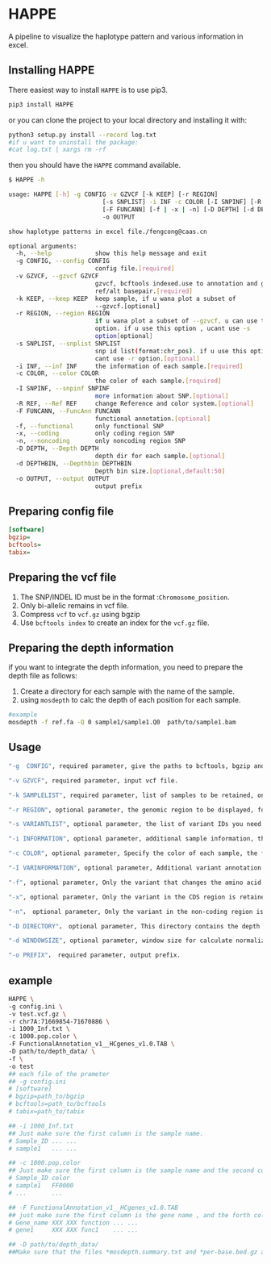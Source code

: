 # HAPPE

A pipeline to visualize the haplotype pattern and various information in excel.

## Installing HAPPE

There easiest way to install `HAPPE` is to use pip3. 

```sh
pip3 install HAPPE
```

or you can clone the project to your local directory and installing it with:

```sh
python3 setup.py install --record log.txt
#if u want to uninstall the package:
#cat log.txt | xargs rm -rf
```

then you should have the  `HAPPE` command available.
```sh
$ HAPPE -h

usage: HAPPE [-h] -g CONFIG -v GZVCF [-k KEEP] [-r REGION]
                          [-s SNPLIST] -i INF -c COLOR [-I SNPINF] [-R REF]
                          [-F FUNCANN] [-f | -x | -n] [-D DEPTH] [-d DEPTHBIN]
                          -o OUTPUT

show haplotype patterns in excel file./fengcong@caas.cn

optional arguments:
  -h, --help            show this help message and exit
  -g CONFIG, --config CONFIG
                        config file.[required]
  -v GZVCF, --gzvcf GZVCF
                        gzvcf, bcftools indexed.use to annotation and get
                        ref/alt basepair.[required]
  -k KEEP, --keep KEEP  keep sample, if u wana plot a subset of
                        --gzvcf.[optional]
  -r REGION, --region REGION
                        if u wana plot a subset of --gzvcf, u can use this
                        option. if u use this option , ucant use -s
                        option[optional]
  -s SNPLIST, --snplist SNPLIST
                        snp id list(format:chr_pos). if u use this option , u
                        cant use -r option.[optional]
  -i INF, --inf INF     the information of each sample.[required]
  -c COLOR, --color COLOR
                        the color of each sample.[required]
  -I SNPINF, --snpinf SNPINF
                        more information about SNP.[optional]
  -R REF, --Ref REF     change Reference and color system.[optional]
  -F FUNCANN, --FuncAnn FUNCANN
                        functional annotation.[optional]
  -f, --functional      only functional SNP
  -x, --coding          only coding region SNP
  -n, --noncoding       only noncoding region SNP
  -D DEPTH, --Depth DEPTH
                        depth dir for each sample.[optional]
  -d DEPTHBIN, --Depthbin DEPTHBIN
                        Depth bin size.[optional,default:50]
  -o OUTPUT, --output OUTPUT
                        output prefix
```
## Preparing config file
```ini
[software]
bgzip=
bcftools=
tabix=
```
## Preparing the vcf file

1. The SNP/INDEL ID must be in the format :`Chromosome_position`.
2. Only bi-allelic remains in vcf file.
2. Compress `vcf` to `vcf.gz` using bgzip
3. Use `bcftools index` to create an index for the `vcf.gz` file.

## Preparing the depth information
if you want to integrate the depth information, you need to prepare the depth file as follows:

1. Create a directory for each sample with the name of the sample.
2. using `mosdepth` to calc the depth of each position for each sample.
```sh
#example
mosdepth -f ref.fa -Q 0 sample1/sample1.Q0  path/to/sample1.bam
```

## Usage
```sh
"-g  CONFIG", required parameter, give the paths to bcftools, bgzip and tabix in the CONFIG file. 

"-v GZVCF", required parameter, input vcf file.

"-k SAMPLELIST", required parameter, list of samples to be retained, one sample per line.

"-r REGION", optional parameter, the genomic region to be displayed, format: chromosome: start-end.

"-s VARIANTLIST", optional parameter, the list of variant IDs you need to keep, using this parameter you cannot use the -r parameter.

"-i INFORMATION", optional parameter, additional sample information, the first column must be the sample ID.

"-c COLOR", optional parameter, Specify the color of each sample, the first column is the sample id and the second column is the color hex code.

"-I VARINFORMATION", optional parameter, Additional variant annotation information, such as GWAS p-value. the first colum is the variant id and each column is the annotation information with header.

"-f", optional parameter, Only the variant that changes the amino acid is retained.( Requires that the input vcf file has been annotated with SnpEff.)

"-x", optional parameter, Only the variant in the CDS region is retained.( Requires that the input vcf file has been annotated with SnpEff.)

"-n"， optional parameter, Only the variant in the non-coding region is retained.( Requires that the input vcf file has been annotated with SnpEff.)

"-D DIRECTORY"， optional parameter, This directory contains the depth information for each sample calculated using mosdepth, one directory per sample.

"-d WINDOWSIZE", optional parameter, window size for calculate normalized depth.

"-o PREFIX"， required parameter, output prefix.

```
## example
```sh
HAPPE \
-g config.ini \
-v test.vcf.gz \
-r chr7A:71669854-71670886 \
-i 1000_Inf.txt \
-c 1000.pop.color \
-F FunctionalAnnotation_v1__HCgenes_v1.0.TAB \
-D path/to/depth_data/ \
-f \
-o test
## each file of the prameter
## -g config.ini
# [software]
# bgzip=path_to/bgzip
# bcftools=path_to/bcftools
# tabix=path_to/tabix

## -i 1000_Inf.txt
## Just make sure the first column is the sample name.
# Sample_ID	... ...
# sample1   ... ...

## -c 1000.pop.color
## Just make sure the first column is the sample name and the second column is color code.
# Sample_ID	color
# sample1	FF0000
# ...       ...

## -F FunctionalAnnotation_v1__HCgenes_v1.0.TAB
## just make sure the first column is the gene name , and the forth column is the functional annotation.
# Gene_name	XXX XXX function ... ...
# gene1     XXX XXX func1    ... ...

## -D path/to/depth_data/
##Make sure that the files *mosdepth.summary.txt and *per-base.bed.gz are in the directory for each sample in this directory.
```